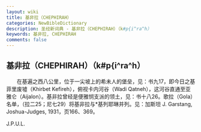 ```yaml
---
layout: wiki
title: 基非拉（CHEPHIRAH）
categories: NewBibleDictionary
description: 圣经新词典 - 基非拉（CHEPHIRAH）（k#p{i^ra^h）
keywords: 基非拉, CHEPHIRAH
comments: false
---
```


## 基非拉（CHEPHIRAH）（k#p{i^ra^h）

　　在基遍之西八公里，位于一尖坡上的希未人的堡垒，见：书九17，即今日之基菲里废墟（Khirbet Kefireh），俯视卡内河谷（Wadi Qatneh），这河谷直通至亚雅仑（Aijalon）。基非拉曾经是便雅悯支派的领土，见：书十八26。歌拉（Gola）名单，（拉二25；尼七29）将基非拉与*基列耶琳并列。见：加斯坦 J. Garstang, Joshua-Judges, 1931，页166、369。

J.P.U.L.






